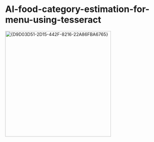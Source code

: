 # AI-food-category-estimation-for-menu-using-tesseract
<img width="338" alt="{D9D03D51-2D15-442F-8216-22A86FBA6765}" src="https://github.com/user-attachments/assets/6c8289f0-b35e-40cb-a495-6310ffb3433c" />

